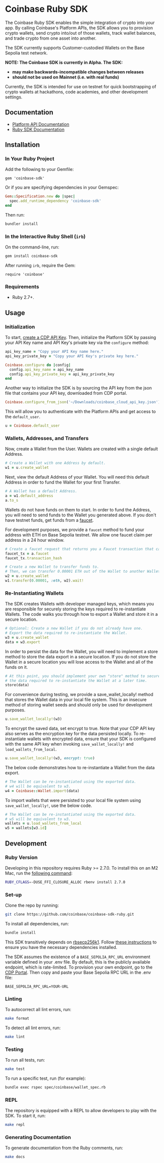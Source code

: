 # Coinbase Ruby SDK

The Coinbase Ruby SDK enables the simple integration of crypto into your app.
By calling Coinbase's Platform APIs, the SDK allows you to provision crypto wallets,
send crypto into/out of those wallets, track wallet balances, and trade crypto from
one asset into another.

The SDK currently supports Customer-custodied Wallets on the Base Sepolia test network.

**NOTE: The Coinbase SDK is currently in Alpha. The SDK:**

- **may make backwards-incompatible changes between releases**
- **should not be used on Mainnet (i.e. with real funds)**

Currently, the SDK is intended for use on testnet for quick bootstrapping of crypto wallets at
hackathons, code academies, and other development settings.

## Documentation

- [Platform API Documentation](https://docs.cdp.coinbase.com/platform-apis/docs/welcome)
- [Ruby SDK Documentation](https://coinbase.github.io/coinbase-sdk-ruby/)

## Installation

### In Your Ruby Project

Add the following to your Gemfile:

```
gem 'coinbase-sdk'
```

Or if you are specifying dependencies in your Gemspec:

```ruby
Gem::Specification.new do |spec|
  spec.add_runtime_dependency 'coinbase-sdk'
end
```

Then run:

```bash
bundler install
```

### In the Interactive Ruby Shell (`irb`)

On the command-line, run:

```bash
gem install coinbase-sdk
```

After running `irb`, require the Gem:

```irb
require 'coinbase'
```

### Requirements

- Ruby 2.7+.

## Usage

### Initialization

To start, [create a CDP API Key](https://portal.cdp.coinbase.com/access/api). Then, initialize the Platform SDK by passing your API Key name and API Key's private key via the `configure` method:

```ruby
api_key_name = "Copy your API Key name here."
api_key_private_key = "Copy your API Key's private key here."

Coinbase.configure do |config|
  config.api_key_name = api_key_name
  config.api_key_private_key = api_key_private_key
end
```

Another way to initialize the SDK is by sourcing the API key from the json file that contains your API key,
downloaded from CDP portal.

```ruby
Coinbase.configure_from_json('~/Downloads/coinbase_cloud_api_key.json')
```

This will allow you to authenticate with the Platform APIs and get access to the `default_user`.

```ruby
u = Coinbase.default_user
```

### Wallets, Addresses, and Transfers

Now, create a Wallet from the User. Wallets are created with a single default Address.

```ruby
# Create a Wallet with one Address by default.
w1 = u.create_wallet
```

Next, view the default Address of your Wallet. You will need this default Address in order to fund the Wallet for your first Transfer.

```ruby
# A Wallet has a default Address.
a = w1.default_address
a.to_s
```

Wallets do not have funds on them to start. In order to fund the Address, you will need to send funds to the Wallet you generated above. If you don't have testnet funds, get funds from a [faucet](https://docs.base.org/docs/tools/network-faucets/).

For development purposes, we provide a `faucet` method to fund your address with ETH on Base Sepolia testnet. We allow one faucet claim per address in a 24 hour window.

```ruby
# Create a faucet request that returns you a Faucet transaction that can be used to track the tx hash.
faucet_tx = a.faucet
faucet_tx.transaction_hash
```

```ruby
# Create a new Wallet to transfer funds to.
# Then, we can transfer 0.00001 ETH out of the Wallet to another Wallet.
w2 = u.create_wallet
w1.transfer(0.00001, :eth, w2).wait!
```

### Re-Instantiating Wallets

The SDK creates Wallets with developer managed keys, which means you are responsible for securely storing the keys required to re-instantiate Wallets. The code walks you through how to export a Wallet and store it in a secure location.

```ruby
# Optional: Create a new Wallet if you do not already have one.
# Export the data required to re-instantiate the Wallet.
w3 = u.create_wallet
data = w3.export
```

In order to persist the data for the Wallet, you will need to implement a store method to store the data export in a secure location. If you do not store the Wallet in a secure location you will lose access to the Wallet and all of the funds on it.

```ruby
# At this point, you should implement your own "store" method to securely persist
# the data required to re-instantiate the Wallet at a later time.
store(data)
```

For convenience during testing, we provide a save_wallet_locally! method that stores the Wallet data in your local file system.
This is an insecure method of storing wallet seeds and should only be used for development purposes.

```ruby
u.save_wallet_locally!(w3)
```

To encrypt the saved data, set encrypt to true. Note that your CDP API key also serves as the encryption key
for the data persisted locally. To re-instantiate wallets with encrypted data, ensure that your SDK is configured with
the same API key when invoking `save_wallet_locally!` and `load_wallets_from_local`.

```ruby
u.save_wallet_locally!(w3, encrypt: true)
```

The below code demonstrates how to re-instantiate a Wallet from the data export.

```ruby
# The Wallet can be re-instantiated using the exported data.
# w4 will be equivalent to w3.
w4 = Coinbase::Wallet.import(data)
```

To import wallets that were persisted to your local file system using `save_wallet_locally!`, use the below code.

```ruby
# The Wallet can be re-instantiated using the exported data.
# w5 will be equivalent to w3.
wallets = u.load_wallets_from_local
w5 = wallets[w3.id]
```

## Development

### Ruby Version

Developing in this repository requires Ruby >= 2.7.0. To install this on an M2 Mac,
run the [following command](https://github.com/rbenv/ruby-build/discussions/2034):

```bash
RUBY_CFLAGS=-DUSE_FFI_CLOSURE_ALLOC rbenv install 2.7.0
```

### Set-up

Clone the repo by running:

```bash
git clone https://github.com/coinbase/coinbase-sdk-ruby.git
```

To install all dependencies, run:

```bash
bundle install
```

This SDK transitively depends on [rbsecp256k1](https://github.com/etscrivner/rbsecp256k1). Follow
[these instructions](https://github.com/etscrivner/rbsecp256k1?tab=readme-ov-file#requirements) to
ensure you have the necessary dependencies installed.

The SDK assumes the existence of a `BASE_SEPOLIA_RPC_URL` environment variable defined in your .env file.
By default, this is the publicly available endpoint, which is rate-limited.
To provision your own endpoint, go to the [CDP Portal](https://portal.cloud.coinbase.com/products/base). Then
copy and paste your Base Sepolia RPC URL in the .env file:

```
BASE_SEPOLIA_RPC_URL=YOUR-URL
```

### Linting

To autocorrect all lint errors, run:

```bash
make format
```

To detect all lint errors, run:

```bash
make lint
```

### Testing

To run all tests, run:

```bash
make test
```

To run a specific test, run (for example):

```bash
bundle exec rspec spec/coinbase/wallet_spec.rb
```

### REPL

The repository is equipped with a REPL to allow developers to play with the SDK. To start
it, run:

```bash
make repl
```

### Generating Documentation

To generate documentation from the Ruby comments, run:

```bash
make docs
```
